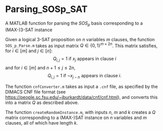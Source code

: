 # Parsing_SOSp_SAT
A MATLAB function for parsing the $SOS_p$ basis corresponding to a (MAX-)3-SAT instance

Given a logical 3-SAT proposition on $n$ variables $m$ clauses, the function $\texttt{SOS_p_Parse.m}$ takes as input matrix $Q \in \{ 0, 1 \}^{m \times 2n}$. This matrix satisfies, for $i \in [m]$ and $j \in [n]$:
$$Q_{i,j} = 1 \text{ if } x_j \text{ appears in clause } i$$
and for $i \in [m]$ and $n+1 \leq j \leq 2n$,
$$Q_{i,j} = 1 \text{ if } \neg x_{j-n} \text{ appears in clause } i.$$

The function $\texttt{cnfConverter.m}$ takes as input a $\texttt{.cnf}$ file, as specified by the DIMACS CNF file format (see https://people.sc.fsu.edu/~jburkardt/data/cnf/cnf.html), and converts this into a matrix $Q$ as described above.

The function $\texttt{createRandomInstance.m}$, with inputs $n$, $m$ and $k$ creates a $Q$ matrix corresponding to a (MAX-)SAT instance on $n$ variables and $m$ clauses, all of which have length $k$.
